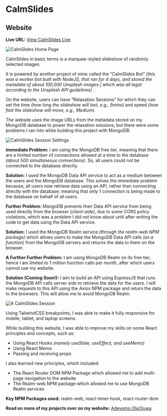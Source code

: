 # CalmSlides
## Website

**Live URL:** [View CalmSlides Live](https://calmslides.netlify.app/)

![CalmSlides Home Page](https://firebasestorage.googleapis.com/v0/b/portfolio-25f62.appspot.com/o/CalmSlides%2F1.png?alt=media "CalmSlides Home Page")

CalmSlides in basic terms is a marquee-styled slideshow of randomly selected images.

It is powered by another project of mine called the “CalmSlides Bot” _(this was a worker bot built with NodeJS, that ran for 4 days, and stored the metadata of about 100,000 Unsplash images | which was all legal according to the Unsplash API guidelines)_ .

On the website, users can have “Relaxation Sessions” for which they can set the time _(how long the slideshow will last, e.g., 5mins)_ and speed _(how fast the slideshow will move, e.g., Medium)_.

The website uses the image URLs from the metadata stored on my MongoDB database to power the relaxation sessions, but there were some problems I ran into while building this project with MongoDB:

![CalmSlides Session Settings](https://firebasestorage.googleapis.com/v0/b/portfolio-25f62.appspot.com/o/CalmSlides%2F2.png?alt=media "CalmSlides Session Settings")

**Immediate Problem:**  I am using the MongoDB free tier, meaning that there are a limited number of connections allowed at a time to the database _(about 500 simultaneous connections)_. So, all users could not be connected to the database directly.

**Solution:**  I used the MongoDB Data API service to act as a medium between the users and the MongoDB database. This solves the immediate problem because, all users now retrieve data using an API, rather than connecting directly with the database; meaning that only 1 connection is being made to the database on behalf of all users.

**Further Problem:**  MongoDB prevents their Data API service from being used directly from the browser _(client-side)_, due to some CORS policy violations, which was a problem I did not know about until after writing the code to get data using the Data API service.

**Solution:**  I used the MongoDB Realm service _(through the realm-web NPM package)_ which allows users to make the MongoDB Data API calls _(as a function)_ from the MongoDB servers and returns the data to them on the browser.

**A Further Further Problem:**  I am using MongoDB Realm on its free tier, hence I am limited to 1 million function calls per month, after which users cannot use my website.

**Solution (Coming Soon!):**  I aim to build an API using ExpressJS that runs the MongoDB API calls server side to retrieve the data for the users. I will make requests to this API using the Axios NPM package and return the data to the browsers. This will allow me to avoid MongoDB Realm.

![A CalmSlides Session](https://firebasestorage.googleapis.com/v0/b/portfolio-25f62.appspot.com/o/CalmSlides%2F5.png?alt=media "A CalmSlides Session")

Using TailwindCSS breakpoints, I was able to make it fully responsive for mobile, tablet, and laptop screens.

While building this website, I was able to improve my skills on some React principles and concepts, such as:

*   Using React Hooks _(namely useState, useEffect, and useMemo)_
*   Using React Memo
*   Passing and receiving props

I also learned new principles, which included:

*   The React Router DOM NPM Package which allowed me to add multi-page navigation to the website
*   The Realm-web NPM package which allowed me to use MongoDB Realm services

**Key NPM Packages used:**  realm-web, react-timer-hook, react-router-dom

**Read on more of my projects over on my website:** [Adeyemo OlaOluwa](https://laolu.netlify.app/)

